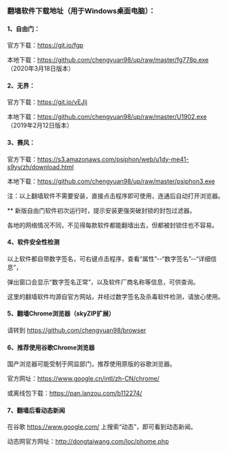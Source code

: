 ### 翻墙软件下载地址（用于Windows桌面电脑）：

#### 1、自由门：

官方下载：https://git.io/fgp

本地下载：https://github.com/chengyuan98/up/raw/master/fg778p.exe （2020年3月18日版本）

#### 2、无界：

官方下载：https://git.io/vEJlj

本地下载：https://github.com/chengyuan98/up/raw/master/U1902.exe （2019年2月12日版本）

#### 3、赛风：

官方下载：https://s3.amazonaws.com/psiphon/web/u1dy-me41-s9yv/zh/download.html

本地下载：https://github.com/chengyuan98/up/raw/master/psiphon3.exe

注：以上翻墙软件不需要安装，直接点击程序即可使用，连通后自动打开浏览器。

** 新版自由门软件初次运行时，提示安装更强突破封锁的封包过滤器。

各地的网络情况不同，不见得每款软件都能翻墙出去，但都被封锁住也不容易。

#### 4、软件安全性检测

以上软件都自带数字签名，可右键点击程序，查看“属性”--“数字签名”--“详细信息”，

弹出窗口会显示“数字签名正常”，以及软件厂商名称等信息，可供查询。

这里的翻墙软件均源自官方网站，并经过数字签名及杀毒软件检测，请放心使用。

#### 5、翻墙Chrome浏览器（skyZIP扩展）

请转到 https://github.com/chengyuan98/browser

#### 6、推荐使用谷歌Chrome浏览器

国产浏览器可能受制于网监部门，推荐使用原版的谷歌浏览器。

官方网址：https://www.google.cn/intl/zh-CN/chrome/

或离线包下载：https://pan.lanzou.com/b112274/

#### 7、翻墙后看动态新闻

在谷歌 https://www.google.com/ 上搜索“动态”，即可看到动态新闻。

动态网官方网址：http://dongtaiwang.com/loc/phome.php 
